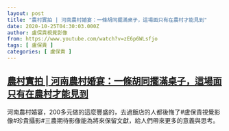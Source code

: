 ```yaml
---
layout: post
title: "農村實拍 | 河南農村婚宴：一條胡同擺滿桌子，這場面只有在農村才能見到"
date: 2020-10-25T04:30:03.000Z
author: 盧保貴視覺影像
from: https://www.youtube.com/watch?v=zE6p6WLsfjo
tags: [ 盧保貴 ]
categories: [ 盧保貴 ]
---
```

<!--1603600203000-->
[農村實拍 | 河南農村婚宴：一條胡同擺滿桌子，這場面只有在農村才能見到](https://www.youtube.com/watch?v=zE6p6WLsfjo)
------

<div>
河南農村婚宴，200多元做的這麼豐盛的，去過飯店的人都後悔了#盧保貴視覺影像#珍貴攝影#三農期待影像能為將來保留文獻，給人們帶來更多的意義與思考。
</div>
